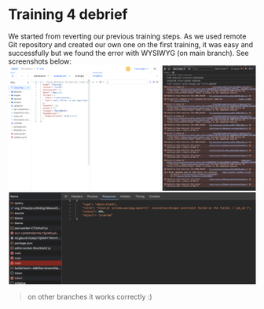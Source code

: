 # Training 4 debrief

We started from reverting our previous training steps. 
As we used remote Git repository and created our own one on the first training, it was easy and successfully but we found the error with WYSIWYG (on main branch). See screenshots below:
![image](../images/wysiwyg-main-1.png)
![image](../images/wysiwyg-main-2.png)

  > on other branches it works correctly :)

